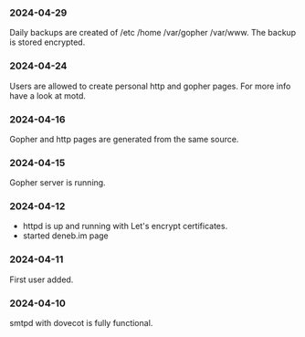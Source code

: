 ### 2024-04-29

Daily backups are created of /etc /home /var/gopher /var/www.  The
backup is stored encrypted.

### 2024-04-24

Users are allowed to create personal http and gopher pages.
For more info have a look at motd.

### 2024-04-16

Gopher and http pages are generated from the same source.

### 2024-04-15

Gopher server is running.

### 2024-04-12

 * httpd is up and running with Let's encrypt certificates.
 * started deneb.im page

### 2024-04-11

First user added.

### 2024-04-10

smtpd with dovecot is fully functional.
